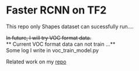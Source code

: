 # Faster RCNN on TF2

This repo only Shapes dataset can sucessfully run....

~~In future, I will try VOC format data.~~  
** Current VOC format data can not train ...**  
Some log I write in voc_train_model.py  

Related work on my [repo](https://github.com/jacky10001/Mask_RCNN-tf2)